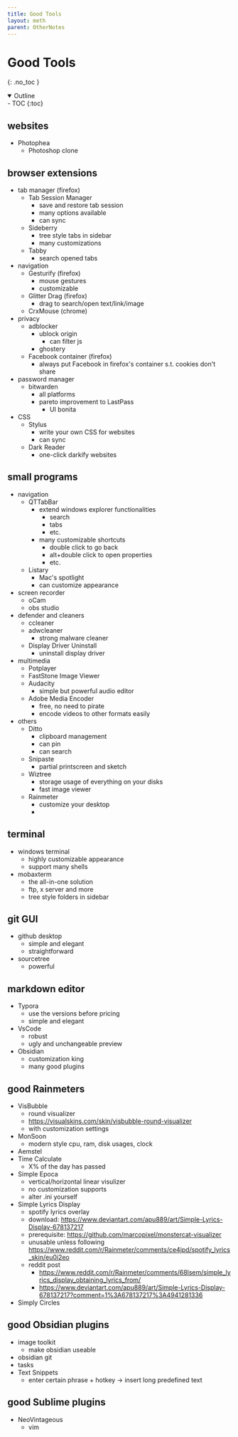 ```yaml
---
title: Good Tools
layout: meth
parent: OtherNotes
---
```

# Good Tools
{: .no_toc }

<details open markdown="block">
  <summary>
    Outline
  </summary>
- TOC
{:toc}
</details>

## websites
- Photophea
	- Photoshop clone

## browser extensions
- tab manager (firefox)
	- Tab Session Manager
		- save and restore tab session
		- many options available
		- can sync
	- Sideberry
		- tree style tabs in sidebar
		- many customizations
	- Tabby
		- search opened tabs
- navigation
	- Gesturify (firefox)
		- mouse gestures
		- customizable
	- Glitter Drag (firefox)
		- drag to search/open text/link/image
	- CrxMouse (chrome)
- privacy
	- adblocker
		- ublock origin
			- can filter js
		- ghostery
	- Facebook container (firefox)
		- always put Facebook in firefox's container s.t. cookies don't share
- password manager
	- bitwarden
		- all platforms
		- pareto improvement to LastPass
			- UI bonita
- CSS
	- Stylus
		- write your own CSS for websites
		- can sync
	- Dark Reader
		- one-click darkify websites

## small programs
- navigation
	- QTTabBar
		- extend windows explorer functionalities
			- search
			- tabs
			- etc.
		- many customizable shortcuts
			- double click to go back
			- alt+double click to open properties
			- etc.
	- Listary
		- Mac's spotlight
		- can customize appearance
- screen recorder
	- oCam
	- obs studio
- defender and cleaners
	- ccleaner
	- adwcleaner
		- strong malware cleaner
	- Display Driver Uninstall
		- uninstall display driver
- multimedia
	- Potplayer
	- FastStone Image Viewer
	- Audacity
		- simple but powerful audio editor
	- Adobe Media Encoder
		- free, no need to pirate
		- encode videos to other formats easily
- others
	- Ditto
		- clipboard management
		- can pin
		- can search
	- Snipaste
		- partial printscreen and sketch
	- Wiztree
		- storage usage of everything on your disks
		- fast image viewer
	- Rainmeter
		- customize your desktop
		- 

## terminal
- windows terminal
	- highly customizable appearance
	- support many shells
- mobaxterm
	- the all-in-one solution
	- ftp, x server and more
	- tree style folders in sidebar

## git GUI
- github desktop
	- simple and elegant
	- straightforward
- sourcetree
	- powerful

## markdown editor
- Typora
	- use the versions before pricing
	- simple and elegant
- VsCode
	- robust
	- ugly and unchangeable preview
- Obsidian
	- customization king
	- many good plugins

## good Rainmeters
- VisBubble
	- round visualizer
	- https://visualskins.com/skin/visbubble-round-visualizer
	- with customization settings
- MonSoon
	- modern style cpu, ram, disk usages, clock
- Aemstel
- Time Calculate
	- X% of the day has passed
- Simple Epoca
	- vertical/horizontal linear visulizer
	- no customization supports
	- alter .ini yourself
- Simple Lyrics Display
	- spotify lyrics overlay
	- download: https://www.deviantart.com/apu889/art/Simple-Lyrics-Display-678137217
	- prerequisite: https://github.com/marcopixel/monstercat-visualizer
	- unusable unless following https://www.reddit.com/r/Rainmeter/comments/ce4jpd/spotify_lyrics_skin/eu0i2eo
	- reddit post
		- https://www.reddit.com/r/Rainmeter/comments/68lsem/simple_lyrics_display_obtaining_lyrics_from/
		- https://www.deviantart.com/apu889/art/Simple-Lyrics-Display-678137217?comment=1%3A678137217%3A4941281336
- Simply Circles

## good Obsidian plugins
- image toolkit
	- make obsidian useable
- obsidian git
- tasks
- Text Snippets
	- enter certain phrase + hotkey → insert long predefined text

## good Sublime plugins
- NeoVintageous
	- vim